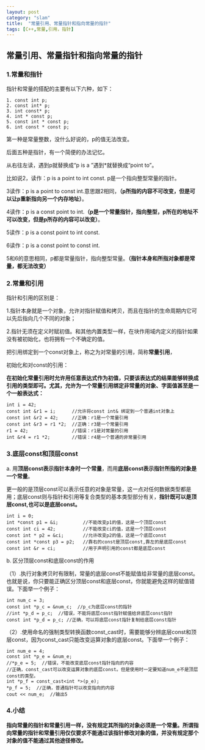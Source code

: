 ```yaml
---
layout: post
category: "slam"
title:  "常量引用、常量指针和指向常量的指针"
tags: [C++,常量,引用，指针]
---
```


## 常量引用、常量指针和指向常量的指针

### 1.常量和指针

   指针和常量的搭配的主要有以下六种，如下：

	1. const int p;
	2. const int* p;
	3. int const* p;
	4. int * const p;
	5. const int * const p;
	6. int const * const p;

<!-- more -->

   第一种是常量整数，没什么好说的，p的值无法改变。

   后面五种是指针，有一个简便的办法记忆。

   从右往左读，遇到p就替换成“p is a ”遇到*就替换成“point to”。

   比如说2，读作：p is a point to int const. p是一个指向整型常量的指针。

   3读作：p is a point to const int.意思跟2相同，**（p所指的内容不可改变，但是可以让p重新指向另一个内存地址）**。

   4读作：p is a const point to int.**（p是一个常量指针，指向整型，p所在的地址不可以改变，但是p所存的内容可以改变）**。

   5读作：p is a const point to int const.

   6读作：p is a const point to const int.

   5和6的意思相同，p都是常量指针，指向整型常量。**（指针本身和所指对象都是常量，都无法改变）**


### 2.常量和引用 

   指针和引用的区别是：

   1.指针本身就是一个对象，允许对指针赋值和拷贝，而且在指针的生命周期内它可以先后指向几个不同的对象；

   2.指针无须在定义时赋初值。和其他内置类型一样，在块作用域内定义的指针如果没有被初始化，也将拥有一个不确定的值。
 	
   把引用绑定到一个const对象上，称之为对常量的引用，简称**常量引用**，

   初始化和对const的引用：

   **在初始化常量引用时允许用任意表达式作为初值，只要该表达式的结果能够转换成引用的类型即可。尤其，允许为一个常量引用绑定非常量的对象、字面值甚至是一个一般表达式：**

	int i = 42;
	const int &r1 = i;      //允许将const int& 绑定到一个普通int对象上
	const int &r2 = 42;     //正确：r1是一个常量引用
	const int &r3 = r1 *2;  //正确：r3是一个常量引用
	r1 = 42;                //错误：r1是对常量的引用
	int &r4 = r1 *2;        //错误：r4是一个普通的非常量引用


### 3.底层const和顶层const

   a. 用**顶层const表示指针本身时一个常量**，而用**底层const表示指针所指的对象是一个常量**。

   更一般的是顶层const可以表示任意的对象是常量，这一点对任何数据类型都是用；底层const则与指针和引用等复合类型的基本类型部分有关，**指针既可以是顶层const,也可以是底层const。**

	int i = 0;
	int *const p1 = &i;         //不能改变p1的值，这是一个顶层const
	const int ci = 42;          //不能改变ci的值，这是一个顶层const
	const int * p2 = &ci;       //允许改变p2的值，这是一个底层const
	const int *const p3 = p2;   //靠右的const是顶层const,靠左的是底层const
	const int &r = ci;          //用于声明引用的const都是底层const

   b. 区分顶层const和底层const的作用

   （1）.执行对象拷贝时有限制，常量的底层const不能赋值给非常量的底层const。也就是说，你只要能正确区分顶层const和底层const，你就能避免这样的赋值错误。下面举一个例子：
  

	int num_c = 3;  
	const int *p_c = &num_c;  //p_c为底层const的指针  
	//int *p_d = p_c;  //错误，不能将底层const指针赋值给非底层const指针  
	const int *p_d = p_c; //正确，可以将底层const指针复制给底层const指针 


   （2）.使用命名的强制类型转换函数const_cast时，需要能够分辨底层const和顶层const，因为const_cast只能改变运算对象的底层const。下面举一个例子：
   
    int num_e = 4;  
	const int *p_e = &num_e;  
	//*p_e = 5;  //错误，不能改变底层const指针指向的内容  
	//正确，const_cast可以改变运算对象的底层const。但是使用时一定要知道num_e不是顶层const的类型。  
	int *p_f = const_cast<int *>(p_e);
	*p_f = 5;  //正确，普通指针可以改变指向的内容  
	cout << num_e;  //输出5  
 
### 4.小结

   **指向常量的指针和常量引用一样，没有规定其所指的对象必须是一个常量。所谓指向常量的指针和常量引用仅仅要求不能通过该指针修改对象的值，并没有规定那个对象的值不能通过其他途径修改。**

   



